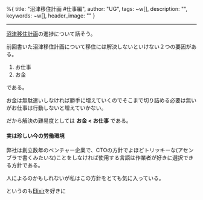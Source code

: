 %{
  title: "沼津移住計画 #仕事編",
  author: "UG",
  tags: ~w[],
  description: "",
  keywords: ~w[],
  header_image: ""
}

---
[沼津移住計画](https://blog.great-distance.com/2020/08/blog-post.html)の進捗について話そう。

前回書いた沼津移住計画について移住には解決しないといけない２つの要因がある。

1. お仕事
2. お金

である。

  

お金は無駄遣いしなければ勝手に増えていくのでそこまで切り詰める必要は無いがお仕事は行動しないと増えていかない。

だから解決の難易度としては **お金 \< お仕事** である。

  

#### 実は珍しい今の労働環境

弊社は創立数年のベンチャー企業で、CTOの方針でよほどトリッキーな(アセンブラで書くみたいな)ことをしなければ使用する言語は作業者が好きに選択できる方針である。

  

人によるのかもしれないが私はこの方針をとても気に入っている。

というのも[Elixir](https://elixir-lang.org/)を好きに

  


